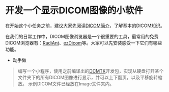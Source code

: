 # 开发一个显示DICOM图像的小软件

在开始这个小任务之前，建议大家先阅读[DICOM简介](../Digital_Imaging_and_Communication_in_Medicine/DICOM.md)，了解基本的DICOM知识。

在我们的日常工作中，DICOM图像浏览器是一个很重要的工具，最常用的免费DICOM浏览器有：[RadiAnt](https://www.radiantviewer.com/)、[ezDicom](https://sourceforge.net/projects/ezdicom/)等。大家可以先安装感受一下它们有哪些功能。

+ 动手做
> 编写一个小程序，使用之前编译出的[DCMTK](../Third_Party_Library/README.md)开发包，实现从硬盘打开某个文件夹下的所有DICOM图像进行显示，并可以上下翻页，以及平移旋转缩放。
> 示例DICOM文件已经放在Image文件夹内。